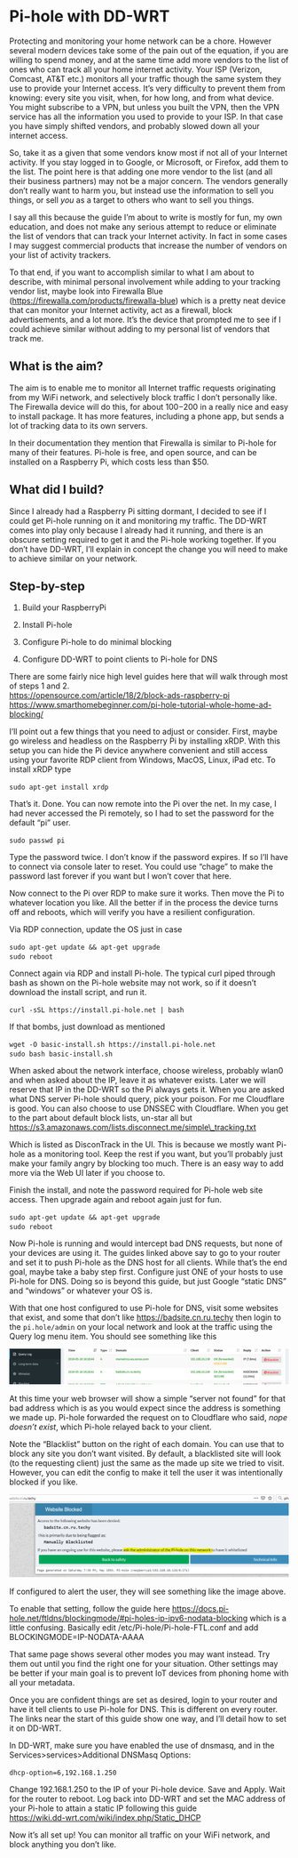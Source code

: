 # Pi-hole with DD-WRT

Protecting and monitoring your home network can be a chore. However
several modern devices take some of the pain out of the equation, if you
are willing to spend money, and at the same time add more vendors to the
list of ones who can track all your home internet activity. Your ISP
(Verizon, Comcast, AT\&T etc.) monitors all your traffic though the same
system they use to provide your Internet access. It’s very difficulty to
prevent them from knowing: every site you visit, when, for how long, and
from what device. You might subscribe to a VPN, but unless you built the
VPN, then the VPN service has all the information you used to provide to
your ISP. In that case you have simply shifted vendors, and probably
slowed down all your internet access.

So, take it as a given that some vendors know most if not all of your
Internet activity. If you stay logged in to Google, or Microsoft, or
Firefox, add them to the list. The point here is that adding one more
vendor to the list (and all their business partners) may not be a major
concern. The vendors generally don’t really want to harm you, but
instead use the information to sell you things, or sell *you* as a
target to others who want to sell you things.

I say all this because the guide I’m about to write is mostly for fun,
my own education, and does not make any serious attempt to reduce or
eliminate the list of vendors that can track your Internet activity. In
fact in some cases I may suggest commercial products that increase the
number of vendors on your list of activity trackers.

To that end, if you want to accomplish similar to what I am about to
describe, with minimal personal involvement while adding to your
tracking vendor list, maybe look into Firewalla Blue
(<https://firewalla.com/products/firewalla-blue>) which is a pretty neat
device that can monitor your Internet activity, act as a firewall, block
advertisements, and a lot more. It’s the device that prompted me to see
if I could achieve similar without adding to my personal list of vendors
that track me.

## What is the aim?

The aim is to enable me to monitor all Internet traffic requests
originating from my WiFi network, and selectively block traffic I don’t
personally like. The Firewalla device will do this, for about $100-$200
in a really nice and easy to install package. It has more features,
including a phone app, but sends a lot of tracking data to its own
servers.

In their documentation they mention that Firewalla is similar to Pi-hole
for many of their features. Pi-hole is free, and open source, and can be
installed on a Raspberry Pi, which costs less than $50.

## What did I build?

Since I already had a Raspberry Pi sitting dormant, I decided to see if
I could get Pi-hole running on it and monitoring my traffic. The DD-WRT
comes into play only because I already had it running, and there is an
obscure setting required to get it and the Pi-hole working together. If
you don’t have DD-WRT, I’ll explain in concept the change you will need
to make to achieve similar on your network.

## Step-by-step

1.  Build your RaspberryPi

2.  Install Pi-hole

3.  Configure Pi-hole to do minimal blocking

4.  Configure DD-WRT to point clients to Pi-hole for DNS

There are some fairly nice high level guides here that will walk through
most of steps 1 and 2.  
<https://opensource.com/article/18/2/block-ads-raspberry-pi>  
<https://www.smarthomebeginner.com/pi-hole-tutorial-whole-home-ad-blocking/>  

I’ll point out a few things that you need to adjust or consider. First,
maybe go wireless and headless on the Raspberry Pi by installing xRDP.
With this setup you can hide the Pi device anywhere convenient and still
access using your favorite RDP client from Windows, MacOS, Linux, iPad
etc. To install xRDP type

`sudo apt-get install xrdp`

That’s it. Done. You can now remote into the Pi over the net. In my
case, I had never accessed the Pi remotely, so I had to set the password
for the default “pi” user.

`sudo passwd pi`

Type the password twice. I don’t know if the password expires. If so
I’ll have to connect via console later to reset. You could use “chage”
to make the password last forever if you want but I won’t cover that
here.

Now connect to the Pi over RDP to make sure it works. Then move the Pi
to whatever location you like. All the better if in the process the
device turns off and reboots, which will verify you have a resilient
configuration.

Via RDP connection, update the OS just in case

`sudo apt-get update && apt-get upgrade`  
`sudo reboot`

Connect again via RDP and install Pi-hole. The typical curl piped
through bash as shown on the Pi-hole website may not work, so if it
doesn’t download the install script, and run it.

`curl -sSL https://install.pi-hole.net | bash`

If that bombs, just download as mentioned

`wget -O basic-install.sh https://install.pi-hole.net`  
`sudo bash basic-install.sh`

When asked about the network interface, choose wireless, probably wlan0
and when asked about the IP, leave it as whatever exists. Later we will
reserve that IP in the DD-WRT so the Pi always gets it. When you are
asked what DNS server Pi-hole should query, pick your poison. For me
Cloudflare is good. You can also choose to use DNSSEC with Cloudflare.
When you get to the part about default block lists, un-star all but
https://s3.amazonaws.com/lists.disconnect.me/simple\_tracking.txt

Which is listed as DisconTrack in the UI. This is because we mostly want
Pi-hole as a monitoring tool. Keep the rest if you want, but you’ll
probably just make your family angry by blocking too much. There is an
easy way to add more via the Web UI later if you choose to.

Finish the install, and note the password required for Pi-hole web site
access. Then upgrade again and reboot again just for fun.

`sudo apt-get update && apt-get upgrade`  
`sudo reboot`

Now Pi-hole is running and <span class="underline">would</span>
intercept bad DNS requests, but none of your devices are using it. The
guides linked above say to go to your router and set it to push Pi-hole
as the DNS host for all clients. While that’s the end goal, maybe take a
baby step first. Configure just ONE of your hosts to use Pi-hole for
DNS. Doing so is beyond this guide, but just Google “static DNS” and
“windows” or whatever your OS is.

With that one host configured to use Pi-hole for DNS, visit some
websites that exist, and some that don’t like
<https://badsite.cn.ru.techy> then login to the `pi.hole/admin` on your local network
and look at the traffic using the Query log menu item. You should see
something like this

![](phddwrt_media/image1.png)

At this time your web browser will show a simple “server not found” for
that bad address which is as you would expect since the address is
something we made up. Pi-hole forwarded the request on to Cloudflare who
said, *nope doesn’t exist*, which Pi-hole relayed back to your client.

Note the “Blacklist” button on the right of each domain. You can use
that to block any site you don’t want visited. By default, a blacklisted
site will look (to the requesting client) just the same as the made up
site we tried to visit. However, you can edit the config to make it tell
the user it was intentionally blocked if you like.

![](phddwrt_media/image2.png)

If configured to alert the user, they will see something like the image
above.

To enable that setting, follow the guide here
<https://docs.pi-hole.net/ftldns/blockingmode/#pi-holes-ip-ipv6-nodata-blocking>
which is a little confusing. Basically edit
/etc/Pi-hole/Pi-hole-FTL.conf and add BLOCKINGMODE=IP-NODATA-AAAA

That same page shows several other modes you may want instead. Try them
out until you find the right one for your situation. Other settings may
be better if your main goal is to prevent IoT devices from phoning home
with all your metadata.

Once you are confident things are set as desired, login to your router
and have it tell clients to use Pi-hole for DNS. This is different on
every router. The links near the start of this guide show one way, and
I’ll detail how to set it on DD-WRT.

In DD-WRT, make sure you have enabled the use of dnsmasq, and in the
Services\>services\>Additional DNSMasq Options:

`dhcp-option=6,192.168.1.250`

Change 192.168.1.250 to the IP of your Pi-hole device. Save and Apply.
Wait for the router to reboot. Log back into DD-WRT and set the MAC
address of your Pi-hole to attain a static IP following this guide  
<https://wiki.dd-wrt.com/wiki/index.php/Static_DHCP>

Now it’s all set up\! You can monitor all traffic on your WiFi network,
and block anything you don’t like.
